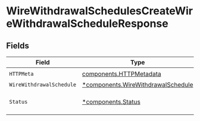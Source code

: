 # WireWithdrawalSchedulesCreateWireWithdrawalScheduleResponse


## Fields

| Field                                                                                   | Type                                                                                    | Required                                                                                | Description                                                                             |
| --------------------------------------------------------------------------------------- | --------------------------------------------------------------------------------------- | --------------------------------------------------------------------------------------- | --------------------------------------------------------------------------------------- |
| `HTTPMeta`                                                                              | [components.HTTPMetadata](../../models/components/httpmetadata.md)                      | :heavy_check_mark:                                                                      | N/A                                                                                     |
| `WireWithdrawalSchedule`                                                                | [*components.WireWithdrawalSchedule](../../models/components/wirewithdrawalschedule.md) | :heavy_minus_sign:                                                                      | OK                                                                                      |
| `Status`                                                                                | [*components.Status](../../models/components/status.md)                                 | :heavy_minus_sign:                                                                      | INVALID_ARGUMENT: The request has an invalid argument.                                  |